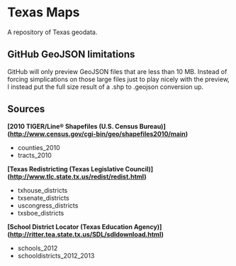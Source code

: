 Texas Maps
==========

A repository of Texas geodata.

GitHub GeoJSON limitations
--------------------------

GitHub will only preview GeoJSON files that are less than 10 MB. Instead of forcing simplications on those large files just to play nicely with the preview, I instead put the full size result of a .shp to .geojson conversion up.

Sources
-------

**[2010 TIGER/Line® Shapefiles (U.S. Census Bureau)] (http://www.census.gov/cgi-bin/geo/shapefiles2010/main)**
- counties_2010
- tracts_2010

**[Texas Redistricting (Texas Legislative Council)] (http://www.tlc.state.tx.us/redist/redist.html)**
- txhouse_districts
- txsenate_districts
- uscongress_districts
- txsboe_districts

**[School District Locator (Texas Education Agency)] (http://ritter.tea.state.tx.us/SDL/sdldownload.html)**
- schools_2012
- schooldistricts_2012_2013
